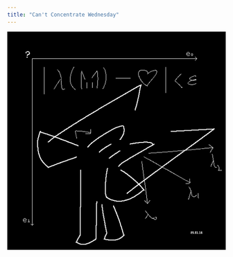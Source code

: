```yaml
---
title: "Can't Concentrate Wednesday"
---
```


![/imgs_posts/250116_can_t_concentrate_wednesday.png](/imgs_posts/250116_can_t_concentrate_wednesday.png)

